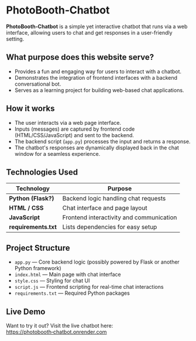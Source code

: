 # PhotoBooth‑Chatbot

**PhotoBooth‑Chatbot** is a simple yet interactive chatbot that runs via a web interface, allowing users to chat and get responses in a user-friendly setting.

##  What purpose does this website serve?

- Provides a fun and engaging way for users to interact with a chatbot.
- Demonstrates the integration of frontend interfaces with a backend conversational bot.
- Serves as a learning project for building web-based chat applications.

##  How it works

- The user interacts via a web page interface.
- Inputs (messages) are captured by frontend code (HTML/CSS/JavaScript) and sent to the backend.
- The backend script (`app.py`) processes the input and returns a response.
- The chatbot's responses are dynamically displayed back in the chat window for a seamless experience.

##  Technologies Used

| Technology        | Purpose                                   |
|-------------------|-------------------------------------------|
| **Python (Flask?)** | Backend logic handling chat requests      |
| **HTML / CSS**     | Chat interface and page layout            |
| **JavaScript**     | Frontend interactivity and communication  |
| **requirements.txt** | Lists dependencies for easy setup         |

##  Project Structure

- `app.py` — Core backend logic (possibly powered by Flask or another Python framework)
- `index.html` — Main page with chat interface
- `style.css` — Styling for chat UI
- `script.js` — Frontend scripting for real-time chat interactions
- `requirements.txt` — Required Python packages

##  Live Demo

Want to try it out? Visit the live chatbot here: [https://photobooth‑chatbot.onrender.com](https://photobooth‑chatbot.onrender.com)
